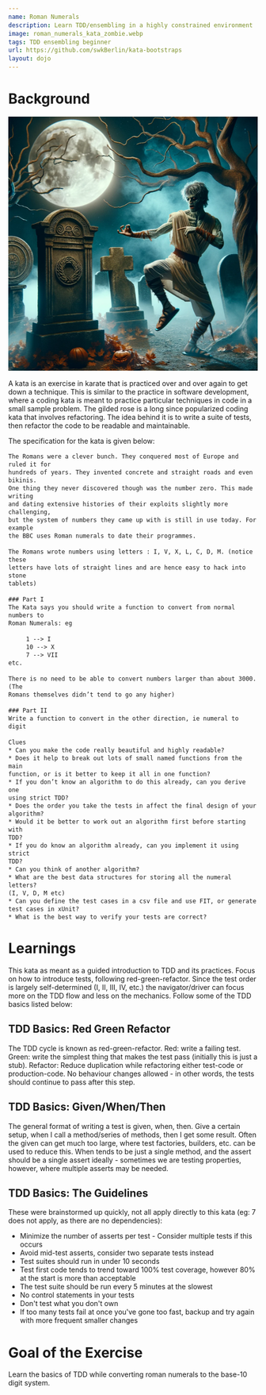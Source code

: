 ```yaml
---
name: Roman Numerals
description: Learn TDD/ensembling in a highly constrained environment
image: roman_numerals_kata_zombie.webp
tags: TDD ensembling beginner
url: https://github.com/swkBerlin/kata-bootstraps
layout: dojo
---
```


# Background
<p align="center" width="100%">
    <img src="/assets/images/roman_numerals_kata_zombie.webp"  alt="Zombie Lasting Friendship" height="512" width="512" />
</p>

A kata is an exercise in karate that is practiced over and over again to get down a technique.
This is similar to the practice in software development, where a coding kata is meant to practice
particular techniques in code in a small sample problem. The gilded rose is a long since popularized
coding kata that involves refactoring. The idea behind it is to write a suite of tests, then refactor
the code to be readable and maintainable.

The specification for the kata is given below:
```
The Romans were a clever bunch. They conquered most of Europe and ruled it for 
hundreds of years. They invented concrete and straight roads and even bikinis. 
One thing they never discovered though was the number zero. This made writing 
and dating extensive histories of their exploits slightly more challenging, 
but the system of numbers they came up with is still in use today. For example 
the BBC uses Roman numerals to date their programmes.

The Romans wrote numbers using letters : I, V, X, L, C, D, M. (notice these 
letters have lots of straight lines and are hence easy to hack into stone 
tablets)

### Part I
The Kata says you should write a function to convert from normal numbers to 
Roman Numerals: eg

     1 --> I
     10 --> X
     7 --> VII
etc.

There is no need to be able to convert numbers larger than about 3000. (The 
Romans themselves didn’t tend to go any higher)

### Part II
Write a function to convert in the other direction, ie numeral to digit

Clues
* Can you make the code really beautiful and highly readable?
* Does it help to break out lots of small named functions from the main 
function, or is it better to keep it all in one function?  
* If you don’t know an algorithm to do this already, can you derive one 
using strict TDD?  
* Does the order you take the tests in affect the final design of your 
algorithm?  
* Would it be better to work out an algorithm first before starting with 
TDD?  
* If you do know an algorithm already, can you implement it using strict 
TDD?  
* Can you think of another algorithm?  
* What are the best data structures for storing all the numeral letters? 
(I, V, D, M etc)  
* Can you define the test cases in a csv file and use FIT, or generate 
test cases in xUnit?  
* What is the best way to verify your tests are correct?
```

# Learnings

This kata as meant as a guided introduction to TDD and its practices. Focus on how to introduce tests, following red-green-refactor.
Since the test order is largely self-determined (I, II, III, IV, etc.) the navigator/driver can focus more on the TDD flow and
less on the mechanics. Follow some of the TDD basics listed below:

## TDD Basics: Red Green Refactor
The TDD cycle is known as red-green-refactor. Red: write a failing test. Green: write the simplest thing that makes the test
pass (initially this is just a stub). Refactor: Reduce duplication while refactoring either test-code or production-code. No
behaviour changes allowed - in other words, the tests should continue to pass after this step.

## TDD Basics: Given/When/Then
The general format of writing a test is given, when, then. Give a certain setup, when I call a method/series of methods, then
I get some result. Often the given can get much too large, where test factories, builders, etc. can be used to reduce this. When
tends to be just a single method, and the assert should be a single assert ideally - sometimes we are testing properties, however,
where multiple asserts may be needed.

## TDD Basics: The Guidelines

These were brainstormed up quickly, not all apply directly to this kata (eg: 7 does not apply, as there are no dependencies):
* Minimize the number of asserts per test - Consider multiple tests if this occurs
* Avoid mid-test asserts, consider two separate tests instead
* Test suites should run in under 10 seconds
* Test first code tends to trend toward 100% test coverage, however 80% at the start is more than acceptable
* The test suite should be run every 5 minutes at the slowest
* No control statements in your tests
* Don't test what you don't own
* If too many tests fail at once you've gone too fast, backup and try again with more frequent smaller changes

# Goal of the Exercise

Learn the basics of TDD while converting roman numerals to the base-10 digit system.  